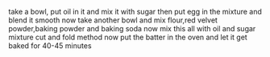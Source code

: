 take a bowl, put oil in it and mix it with sugar
then put egg in the mixture and blend it smooth
now take another bowl and mix flour,red velvet powder,baking powder and baking soda
now mix this all with oil and sugar mixture
cut and fold method
now put the batter in the oven and let it get baked for 40-45 minutes
